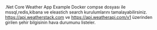 .Net Core Weather App  Example
Docker compse dosyası ile mssql,redis,kibana ve eleastich search kurulumlarını tamalayabilirsiniz.
https://api.weatherstack.com ve https://api.weatherapi.com/v1 üzerinden girilen şehir bilgisinin hava durumunu listeler.
